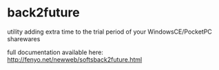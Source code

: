 # back2future

utility adding extra time to the trial period of your WindowsCE/PocketPC sharewares

full documentation available here: http://fenyo.net/newweb/softsback2future.html
